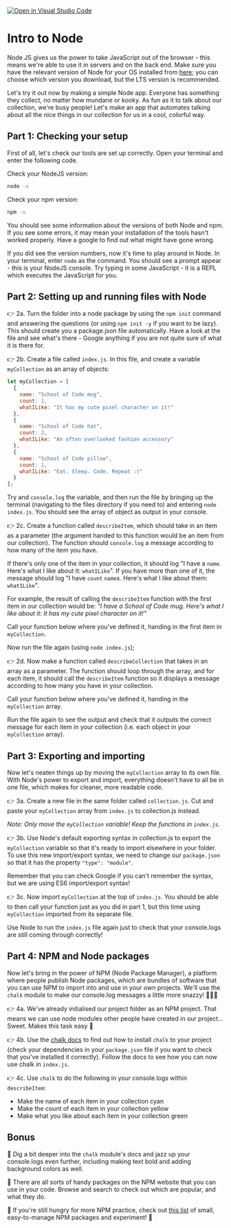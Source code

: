 [![Open in Visual Studio Code](https://classroom.github.com/assets/open-in-vscode-f059dc9a6f8d3a56e377f745f24479a46679e63a5d9fe6f495e02850cd0d8118.svg)](https://classroom.github.com/online_ide?assignment_repo_id=6534001&assignment_repo_type=AssignmentRepo)
# Intro to Node

Node JS gives us the power to take JavaScript out of the browser - this means we're able to use it in servers and on the back end. Make sure you have the relevant version of Node for your OS installed from [here](https://nodejs.org/en/download/); you can choose which version you download, but the LTS version is recommended.

Let's try it out now by making a simple Node app. Everyone has something they collect, no matter how mundane or kooky. As fun as it to talk about our collection, we're busy people! Let's make an app that automates talking about all the nice things in our collection for us in a cool, colorful way.

## Part 1: Checking your setup

First of all, let's check our tools are set up correctly. Open your terminal and enter the following code.

Check your NodeJS version:

```bash
node -v
```

Check your npm version:

```bash
npm -v
```

You should see some information about the versions of both Node and npm. If you see some errors, it may mean your installation of the tools hasn't worked properly. Have a google to find out what might have gone wrong.

If you did see the version numbers, now it's time to play around in Node. In your terminal, enter `node` as the command. You should see a prompt appear - this is your NodeJS console. Try typing in some JavaScript - it is a REPL which executes the JavaScript for you.

## Part 2: Setting up and running files with Node

👉 2a. Turn the folder into a node package by using the `npm init` command and answering the questions (or using `npm init -y` if you want to be lazy). This should create you a package.json file automatically. Have a look at the file and see what's there - Google anything if you are not quite sure of what it is there for.

👉 2b. Create a file called `index.js`. In this file, and create a variable `myCollection` as an array of objects:

```js
let myCollection = [
  {
    name: "School of Code mug",
    count: 1,
    whatILike: "It has my cute pixel character on it!"
  },
  {
    name: "School of Code hat",
    count: 2,
    whatILike: "An often overlooked fashion accessory"
  },
  {
    name: "School of Code pillow",
    count: 1,
    whatILike: "Eat. Sleep. Code. Repeat :)"
  }
];
```

Try and `console.log` the variable, and then run the file by bringing up the terminal (navigating to the files directory if you need to) and entering `node index.js`. You should see the array of object as output in your console.

👉 2c. Create a function called `describeItem`, which should take in an item as a parameter (the argument handed to this function would be an item from our collection). The function should `console.log` a message according to how many of the item you have.

If there's only one of the item in your collection, it should log "I have a `name`. Here's what I like about it: `whatILike`". If you have more than one of it, the message should log "I have `count` `name`s. Here's what I like about them: `whatILike`".

For example, the result of calling the `describeItem` function with the first item in our collection would be:
_"I have a School of Code mug. Here's what I like about it: It has my cute pixel character on it!"_

Call your function below where you've defined it, handing in the first item in `myCollection`.

Now run the file again (using `node index.js`);

👉 2d. Now make a function called `describeCollection` that takes in an array as a parameter. The function should loop through the array, and for each item, it should call the `describeItem` function so it displays a message according to how many you have in your collection.

Call your function below where you've defined it, handing in the `myCollection` array.

Run the file again to see the output and check that it outputs the correct message for each item in your collection (i.e. each object in your `myCollection` array).

## Part 3: Exporting and importing

Now let's neaten things up by moving the `myCollection` array to its own file. With Node's power to export and import, everything doesn't have to all be in one file, which makes for cleaner, more readable code.

👉 3a. Create a new file in the same folder called `collection.js`. Cut and paste your `myCollection` array from `index.js` to collection.js instead.

_Note: Only move the `myCollection` variable! Keep the functions in `index.js`._

👉 3b. Use Node's default exporting syntax in collection.js to export the `myCollection` variable so that it's ready to import elsewhere in your folder. To use this new import/export syntax, we need to change our `package.json` so that it has the property `"type": "module"`.

Remember that you can check Google if you can't remember the syntax, but we are using ES6 import/export syntax!

👉 3c. Now import `myCollection` at the top of `index.js`. You should be able to then call your function just as you did in part 1, but this time using `myCollection` imported from its separate file.

Use Node to run the `index.js` file again just to check that your console.logs are still coming through correctly!

## Part 4: NPM and Node packages

Now let's bring in the power of NPM (Node Package Manager), a platform where people publish Node packages, which are bundles of software that you can use NPM to import into and use in your own projects. We'll use the `chalk` module to make our console.log messages a little more snazzy! 💅🌈✨

👉 4a. We've already initialised our project folder as an NPM project. That means we can use node modules other people have created in our project... Sweet. Makes this task easy 🙂

👉 4b. Use the [chalk docs](https://www.npmjs.com/package/chalk) to find out how to install `chalk` to your project (check your dependencies in your `package.json` file if you want to check that you've installed it correctly). Follow the docs to see how you can now use chalk in `index.js`.

👉 4c. Use `chalk` to do the following in your console.logs within `describeItem`:

- Make the name of each item in your collection cyan
- Make the count of each item in your collection yellow
- Make what you like about each item in your collection green

## Bonus

🌟 Dig a bit deeper into the `chalk` module's docs and jazz up your console.logs even further, including making text bold and adding background colors as well.

🌟 There are all sorts of handy packages on the NPM website that you can use in your code. Browse and search to check out which are popular, and what they do.

🌟 If you're still hungry for more NPM practice, check out [this list](https://github.com/parro-it/awesome-micro-npm-packages) of small, easy-to-manage NPM packages and experiment! 🧪
